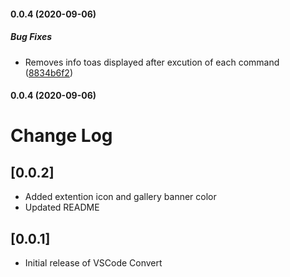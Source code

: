 #### 0.0.4 (2020-09-06)

##### Bug Fixes

*  Removes info toas displayed after excution of each command ([8834b6f2](https://github.com/vscode-convert/vscode-convert/commit/8834b6f2199159a2e85bfb2b9a604fca8a0cf21d))

#### 0.0.4 (2020-09-06)

# Change Log

## [0.0.2]

- Added extention icon and gallery banner color
- Updated README

## [0.0.1]

- Initial release of VSCode Convert